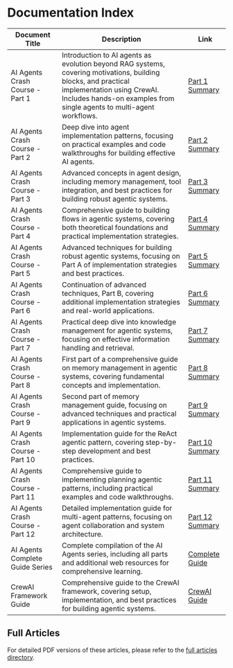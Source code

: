 # Documentation Index

| Document Title | Description | Link |
|---------------|-------------|------|
| AI Agents Crash Course - Part 1 | Introduction to AI agents as evolution beyond RAG systems, covering motivations, building blocks, and practical implementation using CrewAI. Includes hands-on examples from single agents to multi-agent workflows. | [Part 1 Summary](articles/summary/01_ai_agents_part1_summary.md) |
| AI Agents Crash Course - Part 2 | Deep dive into agent implementation patterns, focusing on practical examples and code walkthroughs for building effective AI agents. | [Part 2 Summary](articles/summary/02_ai_agents_part2_summary.md) |
| AI Agents Crash Course - Part 3 | Advanced concepts in agent design, including memory management, tool integration, and best practices for building robust agentic systems. | [Part 3 Summary](articles/summary/03_ai_agents_part3_summary.md) |
| AI Agents Crash Course - Part 4 | Comprehensive guide to building flows in agentic systems, covering both theoretical foundations and practical implementation strategies. | [Part 4 Summary](articles/summary/04_ai_agents_part4_summary.md) |
| AI Agents Crash Course - Part 5 | Advanced techniques for building robust agentic systems, focusing on Part A of implementation strategies and best practices. | [Part 5 Summary](articles/summary/05_ai_agents_part5_summary.md) |
| AI Agents Crash Course - Part 6 | Continuation of advanced techniques, Part B, covering additional implementation strategies and real-world applications. | [Part 6 Summary](articles/summary/06_ai_agents_part6_summary.md) |
| AI Agents Crash Course - Part 7 | Practical deep dive into knowledge management for agentic systems, focusing on effective information handling and retrieval. | [Part 7 Summary](articles/summary/07_ai_agents_part7_summary.md) |
| AI Agents Crash Course - Part 8 | First part of a comprehensive guide on memory management in agentic systems, covering fundamental concepts and implementation. | [Part 8 Summary](articles/summary/08_ai_agents_part8_summary.md) |
| AI Agents Crash Course - Part 9 | Second part of memory management guide, focusing on advanced techniques and practical applications in agentic systems. | [Part 9 Summary](articles/summary/09_ai_agents_part9_summary.md) |
| AI Agents Crash Course - Part 10 | Implementation guide for the ReAct agentic pattern, covering step-by-step development and best practices. | [Part 10 Summary](articles/summary/10_ai_agents_react_pattern_summary.md) |
| AI Agents Crash Course - Part 11 | Comprehensive guide to implementing planning agentic patterns, including practical examples and code walkthroughs. | [Part 11 Summary](articles/summary/11_ai_agents_planning_pattern_summary.md) |
| AI Agents Crash Course - Part 12 | Detailed implementation guide for multi-agent patterns, focusing on agent collaboration and system architecture. | [Part 12 Summary](articles/summary/12_ai_agents_part12_summary.md) |
| AI Agents Complete Guide Series | Complete compilation of the AI Agents series, including all parts and additional web resources for comprehensive learning. | [Complete Guide](articles/summary/14_ai_agents_complete_guide_series_plus_web.md) |
| CrewAI Framework Guide | Comprehensive guide to the CrewAI framework, covering setup, implementation, and best practices for building agentic systems. | [CrewAI Guide](articles/summary/15_crewai_summary.md) |

## Full Articles
For detailed PDF versions of these articles, please refer to the [full articles directory](articles/full/).